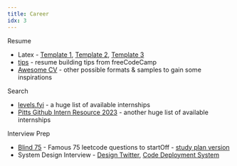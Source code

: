```yaml
---
title: Career
idx: 3
---
```


Resume
- Latex - [Template 1](https://github.com/jakegut/resume), [Template 2](https://www.overleaf.com/project/62c8f9e1a8d4825354fd8998), [Template 3](https://okaynik.github.io/img/Nikita_Morozov_resume.pdf)
- [tips](https://www.freecodecamp.org/news/writing-a-killer-software-engineering-resume-b11c91ef699d) - resume building tips from freeCodeCamp
- [Awesome CV](https://github.com/posquit0/Awesome-CV) - other possible formats & samples to gain some inspirations

Search

- [levels.fyi](https://www.levels.fyi/internships/) - a huge list of available internships
- [Pitts Github Intern Resource 2023](https://github.com/pittcsc/Summer2023-Internships) - another huge list of available internships

Interview Prep

- [Blind 75](https://leetcode.com/discuss/general-discussion/460599/blind-75-leetcode-questions) - Famous 75 leetcode questions to startOff - [study plan version](https://www.techinterviewhandbook.org/grind75)
- System Design Interview - [Design Twitter](https://www.youtube.com/watch?v=o5n85GRKuzk&t=527s), [Code Deployment System](https://www.youtube.com/watch?v=q0KGYwNbf-0&t=1028s)
